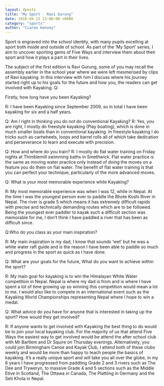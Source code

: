 ```yaml
---
layout: dposts
title: "My Sport - Ravi Gurung"
date: 2016-04-21 12:00:00 +0000
category: "sports"
author: "Ciaran Hanvey"
---
```

Sport is engraved into the school identity, with many pupils excelling at sport both inside and outside of school. As part of the ‘My Sport’ series, I aim to uncover sporting gems of Five Ways and interview them about their sport and how it plays a part in their lives. 

The subject of the first edition is Ravi Gurung, some of you may recall the assembly earlier in the school year where we were left mesmerised by clips of Ravi kayaking. In this interview with him I discuss where his journey started right up to his goals for the future and how you, the readers can get involved with Kayaking. Q: 

Firstly, how long have you been Kayaking? 

R: I have been Kayaking since September 2009, so in total I have been kayaking for six and a half years. 

Q: Am I right in thinking you do not do conventional Kayaking? R: Yes, you are right, I mostly do freestyle kayaking (Play boating), which is done in much smaller boats than in conventional kayaking. In freestyle kayaking I do tricks such as cartwheels, loops and barrel rolls all of which take dedication and perseverance to learn and execute with precision. 

Q: How and where do you train? R: I mostly do flat water training on Friday nights at Thimblemill swimming baths in Smethwick. Flat water practice is the same as moving water practice only instead of doing the moves on a feature you do them on flat water. The benefit of flat water training is that you can perfect your technique, particularly of the more advanced moves. 

Q: What is your most memorable experience while Kayaking? 

R: My most memorable experience was when I was 12, while in Nepal. At the time I was the youngest person ever to paddle the Bhote Koshi River in Nepal. The river is grade 5 which means it has extremely difficult rapids with precise and technically demanding routes which are to be followed. Being the youngest ever paddler to kayak such a difficult section was memorable for me, I don’t think I have paddled a river that has been as difficult since. 

Q:Who do you class as your main inspiration? 

R: My main inspiration is my dad, I know that sounds ‘wet’ but he was a white water raft guide and is the reason I have been able to paddle so much and progress in the sport as quick as I have done. 

Q: What are your goals for the future, What do you want to achieve within the sport? 

R: My main goal for kayaking is to win the Himalayan White Water competition in Nepal. Nepal is where my dad is from and is where I have spent a lot of time growing up so winning this competition would mean a lot to me. I would also like to compete in an international event such as the Kayaking World Championships representing Nepal where I hope to win a medal. 

Q: What advice do you have for anyone that is interested in taking up the sport? How would they get involved? 

R: If anyone wants to get involved with Kayaking the best thing to do would be to join your local kayaking club. For the majority of us that attend Five Ways the easiest way to get involved would be attend the after school club with Mr Bartlem and Dr Squire on Thursday evenings. Alternatively, you could join Birmingham Canoe and Kayak Club, I attend both of these clubs weekly and would be more than happy to teach people the basics of kayaking. It’s a really unique sport and will take you all over the globe, in my 6 years I have progressed from paddling Grade 2 and 3 rivers such as The Dee and Tryweryn, to massive Grade 4 and 5 sections such as the Middle Etive in Scotland, The Ottawa in Canada, The Plattling in Germany and the Seti Khola in Nepal.
